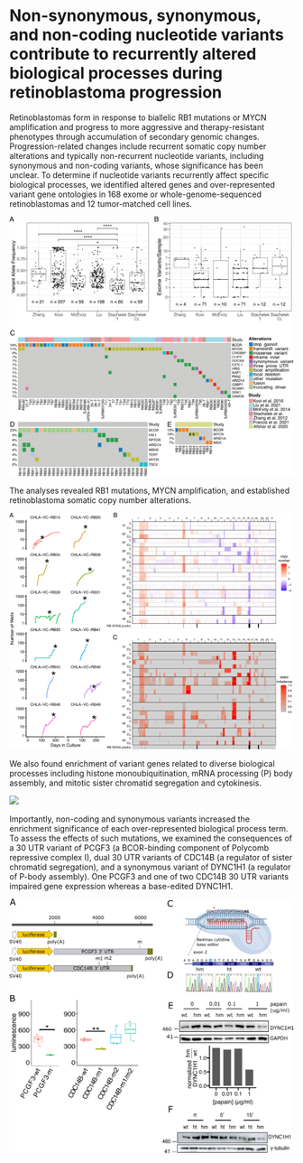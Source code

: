 
<!-- README.md is generated from README.Rmd. Please edit that file -->

# Non-synonymous, synonymous, and non-coding nucleotide variants contribute to recurrently altered biological processes during retinoblastoma progression

<!-- badges: start -->
<!-- badges: end -->

Retinoblastomas form in response to biallelic RB1 mutations or MYCN
amplification and progress to more aggressive and therapy-resistant
phenotypes through accumulation of secondary genomic changes.
Progression-related changes include recurrent somatic copy number
alterations and typically non-recurrent nucleotide variants, including
synonymous and non-coding variants, whose significance has been unclear.
To determine if nucleotide variants recurrently affect specific
biological processes, we identified altered genes and over-represented
variant gene ontologies in 168 exome or whole-genome-sequenced
retinoblastomas and 12 tumor-matched cell lines.

![](doc/final_figures/fig_01.png)

The analyses revealed RB1 mutations, MYCN amplification, and established
retinoblastoma somatic copy number alterations.

![](doc/final_figures/fig_04.png)

We also found enrichment of variant genes related to diverse biological
processes including histone monoubiquitination, mRNA processing (P) body
assembly, and mitotic sister chromatid segregation and cytokinesis.

![](doc/final_figures/fig_02.png)

Importantly, non-coding and synonymous variants increased the enrichment
significance of each over-represented biological process term. To assess
the effects of such mutations, we examined the consequences of a 30 UTR
variant of PCGF3 (a BCOR-binding component of Polycomb repressive
complex I), dual 30 UTR variants of CDC14B (a regulator of sister
chromatid segregation), and a synonymous variant of DYNC1H1 (a regulator
of P-body assembly). One PCGF3 and one of two CDC14B 30 UTR variants
impaired gene expression whereas a base-edited DYNC1H1.

![](doc/final_figures/fig_03.png)
